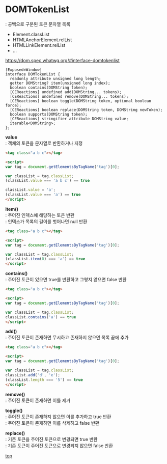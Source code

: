 # DOMTokenList
: 공백으로 구분된 토큰 문자열 목록         

- Element.classList
- HTMLAnchorElement.relList
- HTMLLinkElement.relList
- ...

https://dom.spec.whatwg.org/#interface-domtokenlist


```webidl
[Exposed=Window]
interface DOMTokenList {
  readonly attribute unsigned long length;
  getter DOMString? item(unsigned long index);
  boolean contains(DOMString token);
  [CEReactions] undefined add(DOMString... tokens);
  [CEReactions] undefined remove(DOMString... tokens);
  [CEReactions] boolean toggle(DOMString token, optional boolean force);
  [CEReactions] boolean replace(DOMString token, DOMString newToken);
  boolean supports(DOMString token);
  [CEReactions] stringifier attribute DOMString value;
  iterable<DOMString>;
};
```


**value**   
: 객체의 토큰을 문자열로 반환하거나 지정       

```html
<tag class="a b c"></tag>

<script>
var tag = document.getElementsByTagName('tag')[0];

var classList = tag.classList;
(classList.value === 'a b c') == true

classList.value = 'a';
(classList.value === 'a') == true
</script>
```


**item()**    
: 주어진 인덱스에 해당하는 토큰 반환  
: 인덱스가 목록의 길이를 벗어나면 null 반환  

```html
<tag class="a b c"></tag>

<script>
var tag = document.getElementsByTagName('tag')[0];

var classList = tag.classList;
(classList.item(0) === 'a') == true
</script>
```


**contains()**   
: 주어진 토큰이 있으면 true를 반환하고 그렇지 않으면 false 반환  

```html
<tag class="a b c"></tag>

<script>
var tag = document.getElementsByTagName('tag')[0];

var classList = tag.classList;
classList.contains('a') == true
</script>
```


**add()**    
: 주어진 토큰이 존재하면 무시하고 존재하지 않으면 목록 끝에 추가  

```html
<tag class="a b c"></tag>

<script>
var tag = document.getElementsByTagName('tag')[0];

var classList = tag.classList;
classList.add('d', 'e');
(classList.length === '5') == true
</script>
```


**remove()**   
: 주어진 토큰이 존재하면 이를 제거   


**toggle()**   
: 주어진 토큰이 존재하지 않으면 이를 추가하고 true 반환   
: 주어진 토큰이 존재하면 이를 삭제하고 false 반환


**replace()**   
: 기존 토큰을 주어진 토큰으로 변경되면 true 반환   
: 기존 토큰이 주어진 토큰으로 변경되지 않으면 false 반환    



[top](#)
